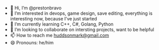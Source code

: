- 👋 Hi, I’m @prestonbravo
- 👀 I’m interested in devops, game design, save editing, everything is interesting now, because I've just started
- 🌱 I’m currently learning C++, C#, Golang, Python
- 💞️ I’m looking to collaborate on intersting projects, want to be helpful
- 📫 How to reach me huddsonmark@gmail.com
- 😄 Pronouns: he/him
  

<!---
prestonbravo/prestonbravo is a ✨ special ✨ repository because its `README.md` (this file) appears on your GitHub profile.
You can click the Preview link to take a look at your changes.
--->
